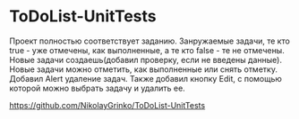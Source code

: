 # ToDoList-UnitTests
Проект полностью соответствует заданию.
Занружаемые задачи, те кто true - уже отмечены, как выполненные, а те кто false - те не отмечены. 
Новые задачи создаешь(добавил проверку, если не введены данные).
Новые задачи можно отметить, как выполненные или снять отметку.
Добавил Alert удаление задач.
Также добавил кнопку Edit, с помощью которой можно выбрать задачу и удалить ее. 

https://github.com/NikolayGrinko/ToDoList-UnitTests
